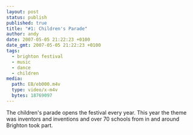 ```yaml
---
layout: post
status: publish
published: true
title: "#1: Children's Parade"
author: andy
date: 2007-05-05 21:22:23 +0100
date_gmt: 2007-05-05 21:22:23 +0100
tags:
  - brighton festival
  - music
  - dance
  - children
media:
  path: EB/eb000.m4v
  type: video/x-m4v
  bytes: 18769097
---
```

The children's parade opens the festival every year. This year the theme was inventors and inventions and over 70 schools from in and around Brighton took part.

